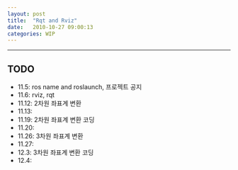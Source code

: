```yaml
---
layout: post
title:  "Rqt and Rviz"
date:   2010-10-27 09:00:13
categories: WIP
---
```










---

## TODO

- 11.5: ros name and roslaunch, 프로젝트 공지
- 11.6: rviz, rqt
- 11.12: 2차원 좌표계 변환
- 11.13: 
- 11.19: 2차원 좌표계 변환 코딩
- 11.20:
- 11.26: 3차원 좌표계 변환
- 11.27:
- 12.3: 3차원 좌표계 변환 코딩
- 12.4: